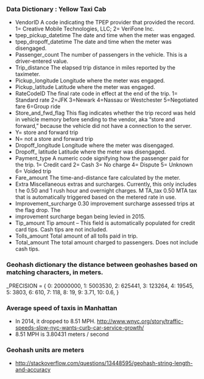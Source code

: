  ### Data Dictionary : Yellow Taxi Cab
- VendorID A code indicating the TPEP provider that provided the record.
1= Creative Mobile Technologies, LLC; 2= VeriFone Inc.
- tpep_pickup_datetime The date and time when the meter was engaged.
- tpep_dropoff_datetime The date and time when the meter was disengaged.
- Passenger_count The number of passengers in the vehicle.
 This is a driver-entered value.
- Trip_distance The elapsed trip distance in miles reported by the taximeter.
- Pickup_longitude Longitude where the meter was engaged.
- Pickup_latitude Latitude where the meter was engaged.
- RateCodeID The final rate code in effect at the end of the trip.
 1= Standard rate
 2=JFK
 3=Newark
 4=Nassau or Westchester
 5=Negotiated fare
 6=Group ride
- Store_and_fwd_flag This flag indicates whether the trip record was held in vehicle
 memory before sending to the vendor, aka “store and forward,”
 because the vehicle did not have a connection to the server.
- Y= store and forward trip
- N= not a store and forward trip
- Dropoff_longitude Longitude where the meter was disengaged.
- Dropoff_ latitude Latitude where the meter was disengaged.
- Payment_type A numeric code signifying how the passenger paid for the trip.
 1= Credit card
 2= Cash
 3= No charge
 4= Dispute
 5= Unknown
 6= Voided trip
- Fare_amount The time-and-distance fare calculated by the meter.
- Extra Miscellaneous extras and surcharges. Currently, this only includes
 t he 0.50 and 1 rush hour and overnight charges.
 M TA_tax 0.50 MTA tax that is automatically triggered based on the metered
 rate in use.
- Improvement_surcharge 0.30 improvement surcharge assessed trips at the flag drop. The
- improvement surcharge began being levied in 2015.
- Tip_amount Tip amount – This field is automatically populated for credit card
 tips. Cash tips are not included.
- Tolls_amount Total amount of all tolls paid in trip.
- Total_amount The total amount charged to passengers. Does not include cash tips.

### Geohash dictionary the distance between geohashes based on matching characters, in meters.
_PRECISION = {
    0: 20000000,
    1: 5003530,
    2: 625441,
    3: 123264,
    4: 19545,
    5: 3803,
    6: 610,
    7: 118,
    8: 19,
    9: 3.71,
    10: 0.6,
}



### Average speed of taxis in Manhattan
- In 2014, it dropped to 8.51 MPH. http://www.wnyc.org/story/traffic-speeds-slow-nyc-wants-curb-car-service-growth/
- 8.51 MPH is 3.80431 meters / second

### Geohash units are meters
- http://stackoverflow.com/questions/13448595/geohash-string-length-and-accuracy
